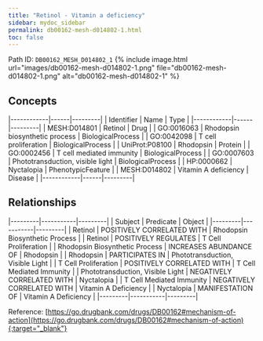 ```yaml
---
title: "Retinol - Vitamin a deficiency"
sidebar: mydoc_sidebar
permalink: db00162-mesh-d014802-1.html
toc: false 
---
```



Path ID: `DB00162_MESH_D014802_1`
{% include image.html url="images/db00162-mesh-d014802-1.png" file="db00162-mesh-d014802-1.png" alt="db00162-mesh-d014802-1" %}

## Concepts

|------------|------|---------|
| Identifier | Name | Type    |
|------------|------|---------|
| MESH:D014801 | Retinol | Drug |
| GO:0016063 | Rhodopsin biosynthetic process | BiologicalProcess |
| GO:0042098 | T cell proliferation | BiologicalProcess |
| UniProt:P08100 | Rhodopsin | Protein |
| GO:0002456 | T cell mediated immunity | BiologicalProcess |
| GO:0007603 | Phototransduction, visible light | BiologicalProcess |
| HP:0000662 | Nyctalopia | PhenotypicFeature |
| MESH:D014802 | Vitamin A deficiency | Disease |
|------------|------|---------|

## Relationships

|---------|-----------|---------|
| Subject | Predicate | Object  |
|---------|-----------|---------|
| Retinol | POSITIVELY CORRELATED WITH | Rhodopsin Biosynthetic Process |
| Retinol | POSITIVELY REGULATES | T Cell Proliferation |
| Rhodopsin Biosynthetic Process | INCREASES ABUNDANCE OF | Rhodopsin |
| Rhodopsin | PARTICIPATES IN | Phototransduction, Visible Light |
| T Cell Proliferation | POSITIVELY CORRELATED WITH | T Cell Mediated Immunity |
| Phototransduction, Visible Light | NEGATIVELY CORRELATED WITH | Nyctalopia |
| T Cell Mediated Immunity | NEGATIVELY CORRELATED WITH | Vitamin A Deficiency |
| Nyctalopia | MANIFESTATION OF | Vitamin A Deficiency |
|---------|-----------|---------|

Reference: [https://go.drugbank.com/drugs/DB00162#mechanism-of-action](https://go.drugbank.com/drugs/DB00162#mechanism-of-action){:target="_blank"}